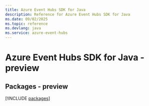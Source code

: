 ```yaml
---
title: Azure Event Hubs SDK for Java
description: Reference for Azure Event Hubs SDK for Java
ms.date: 09/02/2025
ms.topic: reference
ms.devlang: java
ms.service: azure-event-hubs
---
```

# Azure Event Hubs SDK for Java - preview
## Packages - preview
[!INCLUDE [packages](event-hubs-index.md)]